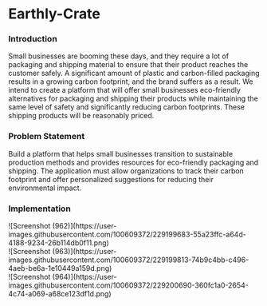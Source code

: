 # Earthly-Crate
<h3>Introduction</h3>
Small businesses are booming these days, and they require a lot of packaging and shipping material to ensure that their product reaches the customer safely. 
A significant amount of plastic and carbon-filled packaging results in a growing carbon footprint, and the brand suffers as a result.
We intend to create a platform that will offer small businesses eco-friendly alternatives for packaging and shipping their products while maintaining the same level of safety and significantly reducing carbon footprints.
These shipping products will be reasonably priced.

<h3>Problem Statement</h3>
Build a platform that helps small businesses transition to sustainable production methods and provides resources for eco-friendly packaging and shipping. The application must allow organizations to track their carbon footprint and offer personalized suggestions for reducing their environmental impact.

<h3>Implementation</h3>
![Screenshot (962)](https://user-images.githubusercontent.com/100609372/229199683-55a23ffc-a64d-4188-9234-26b114db0f11.png)
<br>
![Screenshot (963)](https://user-images.githubusercontent.com/100609372/229199813-74b9c4bb-c496-4aeb-be6a-1e10449a159d.png)
<br>
![Screenshot (964)](https://user-images.githubusercontent.com/100609372/229200690-360fc1a0-2654-4c74-a069-a68ce123df1d.png)
